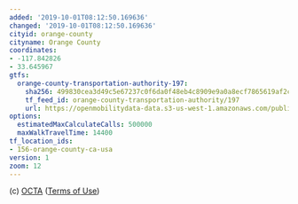 ```yaml
---
added: '2019-10-01T08:12:50.169636'
changed: '2019-10-01T08:12:50.169636'
cityid: orange-county
cityname: Orange County
coordinates:
- -117.842826
- 33.645967
gtfs:
  orange-county-transportation-authority-197:
    sha256: 499830cea3d49c5e67237c0f6da0f48eb4c8909e9a0a8ecf7865619af2c24ef3
    tf_feed_id: orange-county-transportation-authority/197
    url: https://openmobilitydata-data.s3-us-west-1.amazonaws.com/public/feeds/orange-county-transportation-authority/197/20190621/gtfs.zip
options:
  estimatedMaxCalculateCalls: 500000
  maxWalkTravelTime: 14400
tf_location_ids:
- 156-orange-county-ca-usa
version: 1
zoom: 12
---
```


(c) [OCTA](https://www.octa.net/default.aspx)
([Terms of Use](https://www.octa.net/disclaimer/))